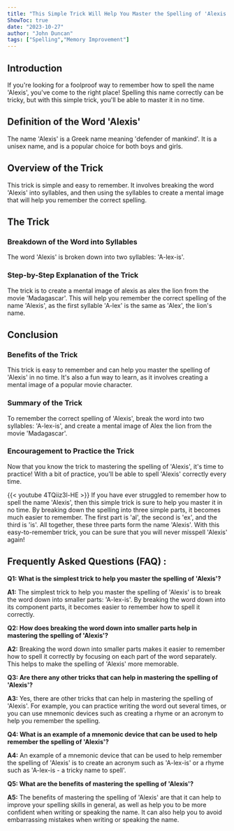 ```yaml
---
title: "This Simple Trick Will Help You Master the Spelling of 'Alexis' in No Time!"
ShowToc: true 
date: "2023-10-27"
author: "John Duncan" 
tags: ["Spelling","Memory Improvement"]
---
```

## Introduction
If you're looking for a foolproof way to remember how to spell the name 'Alexis', you've come to the right place! Spelling this name correctly can be tricky, but with this simple trick, you'll be able to master it in no time. 

## Definition of the Word 'Alexis'
The name 'Alexis' is a Greek name meaning 'defender of mankind'. It is a unisex name, and is a popular choice for both boys and girls. 

## Overview of the Trick
This trick is simple and easy to remember. It involves breaking the word 'Alexis' into syllables, and then using the syllables to create a mental image that will help you remember the correct spelling. 

## The Trick
### Breakdown of the Word into Syllables
The word 'Alexis' is broken down into two syllables: 'A-lex-is'.

### Step-by-Step Explanation of the Trick
The trick is to create a mental image of alexis as alex the lion from the movie 'Madagascar'. This will help you remember the correct spelling of the name 'Alexis', as the first syllable 'A-lex' is the same as 'Alex', the lion's name. 

## Conclusion
### Benefits of the Trick
This trick is easy to remember and can help you master the spelling of 'Alexis' in no time. It's also a fun way to learn, as it involves creating a mental image of a popular movie character. 

### Summary of the Trick
To remember the correct spelling of 'Alexis', break the word into two syllables: 'A-lex-is', and create a mental image of Alex the lion from the movie 'Madagascar'. 

### Encouragement to Practice the Trick
Now that you know the trick to mastering the spelling of 'Alexis', it's time to practice! With a bit of practice, you'll be able to spell 'Alexis' correctly every time.

{{< youtube 4TQiiz3l-HE >}} 
If you have ever struggled to remember how to spell the name 'Alexis', then this simple trick is sure to help you master it in no time. By breaking down the spelling into three simple parts, it becomes much easier to remember. The first part is 'al', the second is 'ex', and the third is 'is'. All together, these three parts form the name 'Alexis'. With this easy-to-remember trick, you can be sure that you will never misspell 'Alexis' again!

## Frequently Asked Questions (FAQ) :
**Q1: What is the simplest trick to help you master the spelling of 'Alexis'?**

**A1:** The simplest trick to help you master the spelling of 'Alexis' is to break the word down into smaller parts: 'A-lex-is'. By breaking the word down into its component parts, it becomes easier to remember how to spell it correctly.

**Q2: How does breaking the word down into smaller parts help in mastering the spelling of 'Alexis'?**

**A2:** Breaking the word down into smaller parts makes it easier to remember how to spell it correctly by focusing on each part of the word separately. This helps to make the spelling of 'Alexis' more memorable.

**Q3: Are there any other tricks that can help in mastering the spelling of 'Alexis'?**

**A3:** Yes, there are other tricks that can help in mastering the spelling of 'Alexis'. For example, you can practice writing the word out several times, or you can use mnemonic devices such as creating a rhyme or an acronym to help you remember the spelling.

**Q4: What is an example of a mnemonic device that can be used to help remember the spelling of 'Alexis'?**

**A4:** An example of a mnemonic device that can be used to help remember the spelling of 'Alexis' is to create an acronym such as 'A-lex-is' or a rhyme such as 'A-lex-is - a tricky name to spell'.

**Q5: What are the benefits of mastering the spelling of 'Alexis'?**

**A5:** The benefits of mastering the spelling of 'Alexis' are that it can help to improve your spelling skills in general, as well as help you to be more confident when writing or speaking the name. It can also help you to avoid embarrassing mistakes when writing or speaking the name.






